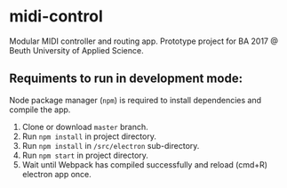 # midi-control
Modular MIDI controller and routing app. Prototype project for BA 2017 @ Beuth University of Applied Science.

## Requiments to run in development mode:

Node package manager (`npm`) is required to install dependencies and compile the app.

1. Clone or download `master` branch.
2. Run `npm install` in project directory.
3. Run `npm install` in `/src/electron` sub-directory.
4. Run `npm start` in project directory.
5. Wait until Webpack has compiled successfully and reload (cmd+R) electron app once.
